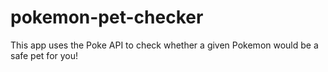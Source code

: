 # pokemon-pet-checker

This app uses the Poke API to check whether a given Pokemon would be a safe pet for you!
